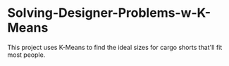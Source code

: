# Solving-Designer-Problems-w-K-Means
This project uses K-Means to find the ideal sizes for cargo shorts that'll fit most people.
